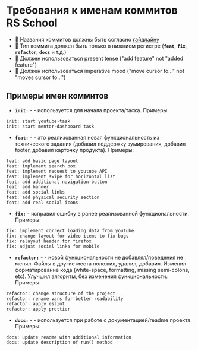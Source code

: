 # Требования к именам коммитов RS School

- 🔔 Названия коммитов должны быть согласно [гайдлайну](https://www.conventionalcommits.org/en/v1.0.0/)
- 🔔 Тип коммита должен быть только в нижнием регистре (**`feat`**, **`fix`**, **`refactor`**, **`docs`** и т.д.)
- 🔔 Должен использоваться present tense ("add feature" not "added feature")
- 🔔 Должен использоваться imperative mood ("move cursor to..." not "moves cursor to...")

## Примеры имен коммитов

- **`init:`** - - используется для начала проекта/таска. Примеры:

```
init: start youtube-task
init: start mentor-dashboard task
```

- **`feat:`** - - это реализованная новая функциональность из технического задания (добавил поддержку зумирования, добавил footer, добавил карточку продукта). Примеры:

```
feat: add basic page layout
feat: implement search box
feat: implement request to youtube API
feat: implement swipe for horizontal list
feat: add additional navigation button
feat: add banner
feat: add social links
feat: add physical security section
feat: add real social icons
```

- **`fix:`** - исправил ошибку в ранее реализованной функциональности. Примеры:

```
fix: implement correct loading data from youtube
fix: change layout for video items to fix bugs
fix: relayout header for firefox
fix: adjust social links for mobile
```

- **`refactor:`** - - новой функциональности не добавлял/поведения не менял. Файлы в другие места положил, удалил, добавил. Изменил форматирование кода (white-space, formatting, missing semi-colons, etc). Улучшил алгоритм, без изменения функциональности. Примеры:

```
refactor: change structure of the project
refactor: rename vars for better readability
refactor: apply eslint
refactor: apply prettier
```

- **`docs:`** - - используется при работе с документацией/readme проекта. Примеры:

```
docs: update readme with additional information
docs: update description of run() method
```
